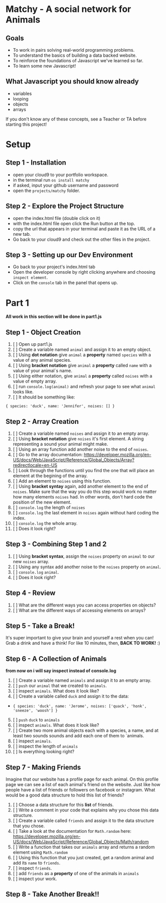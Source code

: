 # Matchy - A social network for Animals

## Goals
 - To work in pairs solving real-world programming problems.
 - To understand the basics of building a data backed website.
 - To reinforce the foundations of Javascript we've learned so far.
 - To learn some new Javascript!

## What Javascript you should know already
 - variables
 - looping
 - objects
 - arrays

If you don't know any of these concepts, see a Teacher or TA before starting this project!

# Setup
## Step 1 - Installation
 - open your cloud9 to your portfolio workspace.
 - in the terminal run `os install matchy`
 - if asked, input your github username and password
 - open the `projects/matchy` folder.

## Step 2 - Explore the Project Structure
 - open the index.html file (double click on it)
 - with the index.html file open click the Run button at the top.
 - copy the url that appears in your terminal and paste it as the URL of a new tab.
 - Go back to your cloud9 and check out the other files in the project.

## Step 3 - Setting up our Dev Environment
 - Go back to your project's index.html tab
 - Open the developer console by right clicking anywhere and choosing `inspect element`.
 - Click on the `console` tab in the panel that opens up.

# Part 1
**All work in this section will be done in part1.js**

## Step 1 - Object Creation
 1. [ ] Open up part1.js
 1. [ ] Create a variable named `animal` and assign it to an empty object.
 1. [ ] Using **dot notation** give `animal` a **property** named `species` with a value of any animal species.
 1. [ ] Using **bracket notation** give `animal` a **property** called `name` with a value of your animal`s name.
 1. [ ] Using either notation, give `animal` a **property** called `noises` with a value of empty array.
 1. [ ] run `console.log(animal)` and refresh your page to see what `animal` looks like.
 1. [ ] It should be something like: 
~~~JS
{ species: 'duck', name: 'Jennifer', noises: [] }
~~~

## Step 2 - Array Creation
 1. [ ] Create a variable named `noises` and assign it to an empty array.
 2. [ ] Using **bracket notation** give `noises` it's first element. A string representing a sound your animal might make.
 3. [ ] Using an array function add another noise to the end of `noises`.
 4. [ ] Go to the array documentation: https://developer.mozilla.org/en-US/docs/Web/JavaScript/Reference/Global_Objects/Array?redirectlocale=en-US
 5. [ ] Look through the functions until you find the one that will place an element at the begining of the array.
 6. [ ] Add an element to `noises` using this function.
 7. [ ] Using **bracket syntay** again, add another element to the end of `noises`. Make sure that the way you do this step would work no matter how many elements `noises` had. In other words, don't hard code the position of the new element.
 8. [ ] `console.log` the length of `noises`
 9. [ ] `console.log` the last element in `noises` again without hard coding the index.
 10. [ ] `console.log` the whole array.
 11. [ ] Does it look right?
 

## Step 3 - Combining Step 1 and 2
 1. [ ] Using **bracket syntax**, assign the `noises` property on `animal` to our new `noises` array.
 2. [ ] Using any syntax add another noise to the `noises` property on `animal`.
 3. [ ] `console.log` `animal`.
 4. [ ] Does it look right?


## Step 4 - Review
 1. [ ] What are the different ways you can access properties on objects?
 2. [ ] What are the different ways of accessing elements on  arrays?

## Step 5 - Take a Break!
It's super important to give your brain and yourself a rest when you can! Grab a drink and have a think! For like 10 minutes, then, **BACK TO WORK!** :)

## Step 6 - A Collection of Animals
**from now on i will say inspect instead of console.log**

 1. [ ] Create a variable named `animals` and assign it to an empty array.
 2. [ ] `push` our `animal` that we created to `animals`.
 3. [ ] inspect `animals`. What does it look like?
 4. [ ] Create a variable called `duck` and assign it to the data:
  - `{ species: 'duck', name: 'Jerome', noises: ['quack', 'honk', 'sneeze', 'woosh'] }`
 5. [ ] `push` `duck` to `animals`
 6. [ ] inspect `animals`. What does it look like?
 7. [ ] Create two more animal objects each with a species, a name, and at least two sounds sounds and add each one of them to `animals.
 8. [ ] inspect `animals`.
 9. [ ] inspect the length of `animals`
 10. [ ] Is everything looking right?


## Step 7 - Making Friends

Imagine that our website has a profile page for each animal. On this profile page we can see a list of each animal's friend on the website. Just like how people have a list of friends or followers on facebook or instagram. What would be a good data structure to hold this list of friends?

 1. [ ] Choose a data structure for this **list** of friends.
 2. [ ] Write a comment in your code that explains why you chose this data structure.
 3. [ ] Create a variable called `friends` and assign it to the data structure that you chose.
 4. [ ] Take a look at the documentation for `Math.random` here: https://developer.mozilla.org/en-US/docs/Web/JavaScript/Reference/Global_Objects/Math/random
 5. [ ] Write a function that takes our `animals` array and returns a random element using `Math.random`
 6. [ ] Using this function that you just created, get a random animal and add its `name` to `friends`.
 7. [ ] inspect `friends`.
 8. [ ] add `friends` as a **property** of one of the animals in `animals`
 9. [ ] inspect your work.
 
## Step 8 - Take Another Break!!



